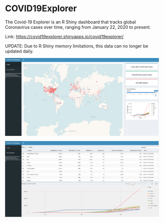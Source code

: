 # COVID19Explorer
The Covid-19 Explorer is an R Shiny dashboard that tracks global Coronavirus cases over time, ranging from January 22, 2020 to present.

Link: https://covid19explorer.shinyapps.io/covid19explorer/

UPDATE: Due to R Shiny memory limitations, this data can no longer be updated daily.

![](images/newcovidss.png)

![](images/shinydash2.png)
